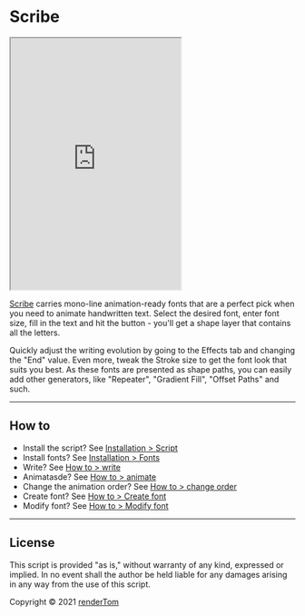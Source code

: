 # Scribe

<iframe height="443" src="https://www.youtube.com/embed/j_sAaJi__mQ" allowfullscreen></iframe>

[Scribe](https://aescripts.com/scribe/) carries mono-line animation-ready fonts that are a perfect pick when you need to animate handwritten text. Select the desired font, enter font size, fill in the text and hit the button - you'll get a shape layer that contains all the letters.

Quickly adjust the writing evolution by going to the Effects tab and changing the "End" value. Even more, tweak the Stroke size to get the font look that suits you best. As these fonts are presented as shape paths, you can easily add other generators, like "Repeater", "Gradient Fill", "Offset Paths" and such.

---

## How to

- Install the script? See [Installation > Script](introduction/installation.md#script)
- Install fonts? See [Installation > Fonts](introduction/installation.md#fonts)
- Write? See [How to > write](how-to/write.md)
- Animatasde? See [How to > animate](how-to/animate.md)
- Change the animation order? See [How to > change order](how-to/reorder)
- Create font? See [How to > Create font](how-to/create)
- Modify font? See [How to > Modify font](how-to/modify)

---

## License

This script is provided "as is," without warranty of any kind, expressed or implied. In no event shall the author be held liable for any damages arising in any way from the use of this script.

Copyright © 2021 [renderTom](mailto:tomas@rendertom.com)
